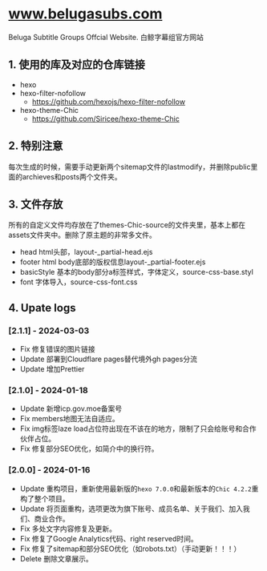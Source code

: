 # www.belugasubs.com

Beluga Subtitle Groups Offcial Website. 白鲸字幕组官方网站

## 1. 使用的库及对应的仓库链接

- hexo
- hexo-filter-nofollow
  - https://github.com/hexojs/hexo-filter-nofollow
- hexo-theme-Chic
  - https://github.com/Siricee/hexo-theme-Chic

## 2. 特别注意

每次生成的时候，需要手动更新两个sitemap文件的lastmodify，并删除public里面的archieves和posts两个文件夹。

## 3. 文件存放

所有的自定义文件均存放在了themes-Chic-source的文件夹里，基本上都在assets文件夹中。删除了原主题的非常多文件。

- head html头部，layout-\_partial-head.ejs
- footer html body底部的版权信息layout-\_partial-footer.ejs
- basicStyle 基本的body部分a标签样式，字体定义，source-css-base.styl
- font 字体导入，source-css-font.css

## 4. Upate logs

### [2.1.1] - 2024-03-03

- Fix 修复错误的图片链接
- Update 部署到Cloudflare pages替代境外gh pages分流
- Update 增加Prettier

### [2.1.0] - 2024-01-18

- Update 新增icp.gov.moe备案号
- Fix members地图无法自适应。
- Fix img标签laze load占位符出现在不该在的地方，限制了只会给账号和合作伙伴占位。
- Fix 修复部分SEO优化，如简介中的换行符。

### [2.0.0] - 2024-01-16

- Update 重构项目，重新使用最新版的`hexo 7.0.0`和最新版本的`Chic 4.2.2`重构了整个项目。
- Update 将页面重构，选项更改为旗下账号、成员名单、关于我们、加入我们、商业合作。
- Fix 多处文字内容修复及更新。
- Fix 修复了Google Analytics代码、right reserved时间。
- Fix 修复了sitemap和部分SEO优化（如robots.txt）（手动更新！！！）
- Delete 删除文章展示。
